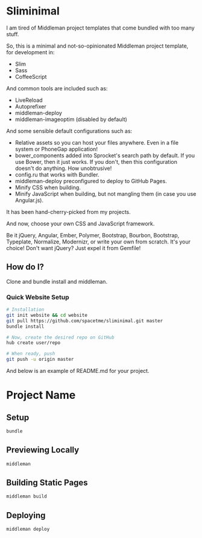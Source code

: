 
Sliminimal
==========

I am tired of Middleman project templates that come bundled with too many stuff.

So, this is a minimal and not-so-opinionated Middleman project template,
for development in:

- Slim
- Sass
- CoffeeScript


And common tools are included such as:

* LiveReload
* Autoprefixer
* middleman-deploy
* middleman-imageoptim (disabled by default)


And some sensible default configurations such as:

* Relative assets so you can host your files anywhere. Even in a file system or PhoneGap application!
* bower_components added into Sprocket's search path by default. If you use Bower, then it just works. If you don't, then this configuration doesn't do anything. How unobtrusive!
* config.ru that works with Bundler.
* middleman-deploy preconfigured to deploy to GitHub Pages.
* Minify CSS when building.
* Minify JavaScript when building, but not mangling them (in case you use Angular.js).


It has been hand-cherry-picked from my projects.

And now, choose your own CSS and JavaScript framework.

Be it jQuery, Angular, Ember, Polymer, Bootstrap, Bourbon, Bootstrap, Typeplate, Normalize, Modernizr, or write your own from scratch.
It's your choice! Don't want jQuery? Just expel it from Gemfile!


How do I?
---------

Clone and bundle install and middleman.


### Quick Website Setup

```bash
# Installation
git init website && cd website
git pull https://github.com/spacetme/sliminimal.git master
bundle install

# Now, create the desired repo on GitHub
hub create user/repo

# When ready, push
git push -u origin master
```


And below is an example of README.md for your project.


Project Name
============

Setup
-----

```bash
bundle
```

Previewing Locally
------------------

```bash
middleman
```

Building Static Pages
---------------------

```bash
middleman build
```


Deploying
---------

```bash
middleman deploy
```


